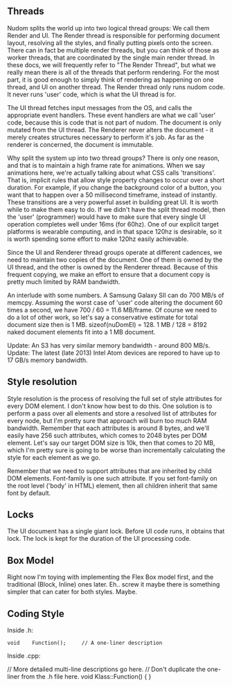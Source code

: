 
Threads
-------

Nudom splits the world up into two logical thread groups: We call them Render and UI.
The Render thread is responsible for performing document layout, resolving all the
styles, and finally putting pixels onto the screen. There can in fact be multiple
render threads, but you can think of those as worker threads, that are coordinated
by the single main render thread. In these docs, we will frequently refer to
"The Render Thread", but what we really mean there is all of the threads that
perform rendering. For the most part, it is good enough to simply think of rendering
as happening on one thread, and UI on another thread. The Render thread only runs
nudom code. It never runs 'user' code, which is what the UI thread is for. 

The UI thread fetches input messages from the OS, and calls the appropriate event
handlers. These event handlers are what we call 'user' code, because this is code
that is not part of nudom. The document is only mutated from the UI thread.
The Renderer never alters the document - it merely creates structures necessary
to perform it's job. As far as the renderer is concerned, the document is immutable.

Why split the system up into two thread groups?
There is only one reason, and that is to maintain a high frame rate for animations.
When we say animations here, we're actually talking about what CSS calls 'transitions'.
That is, implicit rules that allow style property changes to occur over a short duration.
For example, if you change the background color of a button, you want that to happen
over a 50 millisecond timeframe, instead of instantly. These transitions are a very
powerful asset in building great UI. It is worth while to make them easy to do.
If we didn't have the split thread model, then the 'user' (programmer) would have to
make sure that every single UI operation completes well under 16ms (for 60hz). One of our
explicit target platforms is wearable computing, and in that space 120hz is desirable,
so it is worth spending some effort to make 120hz easily achievable.

Since the UI and Renderer thread groups operate at different cadences, we need
to maintain two copies of the document. One of them is owned by the UI thread,
and the other is owned by the Renderer thread. Because of this frequent copying,
we make an effort to ensure that a document copy is pretty much limited by RAM
bandwidth.

An interlude with some numbers.
A Samsung Galaxy SII can do 700 MB/s of memcpy.
Assuming the worst case of 'user' code altering the document 60 times a second,
we have 700 / 60 = 11.6 MB/frame. Of course we need to do a lot of other work,
so let's say a conservative estimate for total document size then is 1 MB.
sizeof(nuDomEl) = 128.
1 MB / 128 = 8192 naked document elements fit into a 1 MB document.

Update: An S3 has very similar memory bandwidth - around 800 MB/s.
Update: The latest (late 2013) Intel Atom devices are repored to have
up to 17 GB/s memory bandwidth.

Style resolution
----------------

Style resolution is the process of resolving the full set of style attributes
for every DOM element. I don't know how best to do this. One solution is to
perform a pass over all elements and store a resolved list of attributes for
every node, but I'm pretty sure that approach will burn too much RAM bandwidth.
Remember that each attributes is around 8 bytes, and we'll easily have 256
such attributes, which comes to 2048 bytes per DOM element. Let's say our target
DOM size is 10k, then that comes to 20 MB, which I'm pretty sure is going to be
worse than incrementally calculating the style for each element as we go.

Remember that we need to support attributes that are inherited by child
DOM elements. Font-family is one such attribute. If you set font-family on
the root level ('body' in HTML) element, then all children inherit that same
font by default.

Locks
-----

The UI document has a single giant lock. Before UI code runs, it obtains that lock.
The lock is kept for the duration of the UI processing code.

Box Model
---------

Right now I'm toying with implementing the Flex Box model first, and the traditional
(Block, Inline) ones later. Eh.. screw it maybe there is something simpler that
can cater for both styles. Maybe.

Coding Style
------------
Inside .h:

	void	Function();		// A one-liner description

Inside .cpp:

// More detailed multi-line descriptions go here.
// Don't duplicate the one-liner from the .h file here.
void Klass::Function()
{
}
